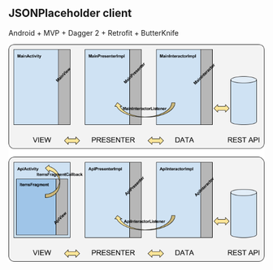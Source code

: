 <h2>JSONPlaceholder client</h2>

Android + MVP + Dagger 2 + Retrofit + ButterKnife

![Preview](https://raw.githubusercontent.com/vincenzo-petronio/JSONPlaceholderClient/master/architecture.png)